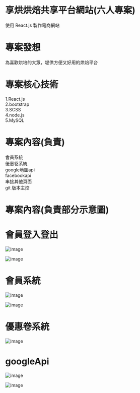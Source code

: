 # 享烘烘焙共享平台網站(六人專案)

使用 React.js 製作電商網站

# 專案發想

為喜歡烘培的大眾，堤供方便又好用的烘焙平台

# 專案核心技術

1.React.js<br>
2.bootstrap<br>
3.SCSS<br>
4.node.js<br>
5.MySQL<br>

# 專案內容(負責)

會員系統<br>
優惠卷系統<br>
google地圖api<br>
facebookapi<br>
串接其他頁面<br>
git 版本主控<br>

# 專案內容(負責部分示意圖)

# 會員登入登出

![image](https://github.com/abc820219/baking/blob/master/bakeImg/navgation.png)

![image](https://github.com/abc820219/baking/blob/master/bakeImg/navgation.png)

# 會員系統

![image](https://github.com/abc820219/baking/blob/master/bakeImg/home.png)

![image](https://github.com/abc820219/baking/blob/master/bakeImg/home.png)

# 優惠卷系統

![image](https://github.com/abc820219/baking/blob/master/bakeImg/home.png)


# googleApi

![image](https://github.com/abc820219/baking/blob/master/bakeImg/coupon.png)

![image](https://github.com/abc820219/baking/blob/master/bakeImg/product.png)


